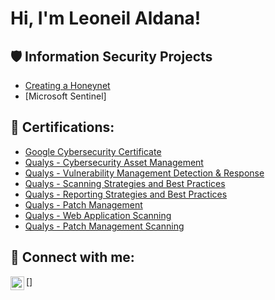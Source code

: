 <h1>Hi, I'm Leoneil Aldana! <a href="https://www.linkedin.com/in/leoneilaldana/"> </a>
 
<h2>🛡️ Information Security Projects</h2>
 
- [Creating a Honeynet](Link)
- [Microsoft Sentinel]

<h2>📜 Certifications:</h2>
 
  - [Google Cybersecurity Certificate](https://www.credly.com/badges/06ff86e8-566c-4f32-9c64-d0afe955198e/print)
  - [Qualys - Cybersecurity Asset Management](Link)
  - [Qualys - Vulnerability Management Detection & Response](Link)
  - [Qualys - Scanning Strategies and Best Practices](Link)
  - [Qualys - Reporting Strategies and Best Practices](Link)
  - [Qualys - Patch Management](Link)
  - [Qualys - Web Application Scanning](Link)
  - [Qualys - Patch Management Scanning](Link)

<h2> 🤳 Connect with me:</h2>
 
[<img align="left" alt="yourname | LinkedIn" width="22px" src="https://cdn.jsdelivr.net/npm/simple-icons@v3/icons/linkedin.svg" />]
 
[linkedin]: https://www.linkedin.com/in/leoneilaldana/
